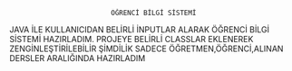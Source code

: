                              ÖĞRENCİ BİLGİ SİSTEMİ
JAVA İLE KULLANICIDAN BELİRLİ İNPUTLAR ALARAK ÖĞRENCİ BİLGİ SİSTEMİ HAZIRLADIM.
PROJEYE BELİRLİ CLASSLAR EKLENEREK ZENGİNLEŞTİRİLEBİLİR ŞİMDİLİK SADECE ÖĞRETMEN,ÖĞRENCİ,ALINAN DERSLER ARALIĞINDA HAZIRLADIM
